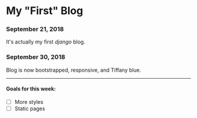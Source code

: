 # My "First" Blog

### September 21, 2018
It's actually my first *django* blog.

### September 30, 2018
Blog is now bootstrapped, responsive, and Tiffany blue.

----------------------------------------------

#### Goals for this week:
- [ ] More styles
- [ ] Static pages
